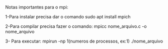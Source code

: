 Notas importantes para o mpi:

1-Para instalar precisa dar o comando sudo apt install mpich

2-Para compilar precisa fazer o comando: mpicc nome_arquivo.c -o nome_arquivo

3- Para executar: mpirun -np 1(numeros de processos, ex:1) ./nome_arquivo
